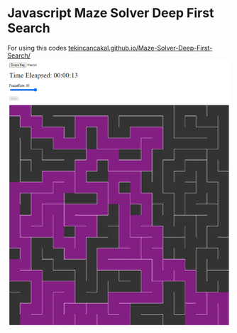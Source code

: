 # Javascript Maze Solver Deep First Search

For using this codes [tekincancakal.github.io/Maze-Solver-Deep-First-Search/](https://tekincancakal.github.io/Maze-Solver-Deep-First-Search/)
![Example](https://raw.githubusercontent.com/TekincanCakal/Maze-Solver-Deep-First-Search/main/Example.png?raw=true)
